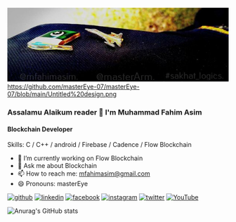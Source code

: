 ![Blockchain Developer](https://github.com/masterEye-07/masterEye-07/blob/main/gitBanner.jpeg)
https://github.com/masterEye-07/masterEye-07/blob/main/Untitled%20design.png
### Assalamu Alaikum reader 👋 I'm Muhammad Fahim Asim
#### Blockchain Developer


Skills: C / C++ / android / Firebase / Cadence / Flow Blockchain

- 🔭 I’m currently working on Flow Blockchain 
- 💬 Ask me about Blockchain 
- 📫 How to reach me: mfahimasim@gmail.com 
- 😄 Pronouns: masterEye 


[<img src='https://cdn.jsdelivr.net/npm/simple-icons@3.0.1/icons/github.svg' alt='github' height='40'>](https://github.com/https://github.com/masterEye-07)  [<img src='https://cdn.jsdelivr.net/npm/simple-icons@3.0.1/icons/linkedin.svg' alt='linkedin' height='40'>](https://www.linkedin.com/in/https://www.linkedin.com/in/muhammad-fahim-asim//)  [<img src='https://cdn.jsdelivr.net/npm/simple-icons@3.0.1/icons/facebook.svg' alt='facebook' height='40'>](https://www.facebook.com/https://www.facebook.com/fahimasim007/)  [<img src='https://cdn.jsdelivr.net/npm/simple-icons@3.0.1/icons/instagram.svg' alt='instagram' height='40'>](https://www.instagram.com/https://www.instagram.com/mfahimasim//)  [<img src='https://cdn.jsdelivr.net/npm/simple-icons@3.0.1/icons/twitter.svg' alt='twitter' height='40'>](https://twitter.com/https://twitter.com/sakhat_logics)  [<img src='https://cdn.jsdelivr.net/npm/simple-icons@3.0.1/icons/youtube.svg' alt='YouTube' height='40'>](https://www.youtube.com/channel/https://www.youtube.com/channel/UC1l24J-W_-RmJ7pRPhAFl9w)  



![Anurag's GitHub stats](https://github-readme-stats.vercel.app/api?username=masterEye-07&show_icons=true&theme=radical)
